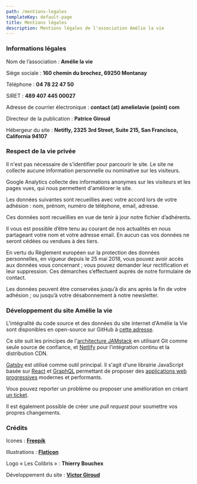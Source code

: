 ```yaml
---
path: /mentions-legales
templateKey: default-page
title: Mentions légales
description: Mentions légales de l'association Amélie la vie
---
```

### **Informations légales**

Nom de l’association : **Amélie la vie**

Siège sociale : **160 chemin du brochez, 69250 Montanay**

Téléphone : **04 78 22 47 50**

SIRET : **489 407 445 00027**

Adresse de courrier électronique : **contact (at) amelielavie (point) com**

Directeur de la publication : **Patrice Giroud**

Hébergeur du site : **Netifly, 2325 3rd Street, Suite 215, San Francisco, California 94107**



### **Respect de la vie privée**

Il n'est pas nécessaire de s'identifier pour parcourir le site. Le site ne collecte aucune information personnelle ou nominative sur les visiteurs.

Google Analytics collecte des informations anonymes sur les visiteurs et les pages vues, qui nous permettent d'améliorer le site.

Les données suivantes sont recueillies avec votre accord lors de votre adhésion : nom, prénom, numéro de téléphone, email, adresse.

Ces données sont recueillies en vue de tenir à jour notre fichier d’adhérents.

Il vous est possible d’être tenu au courant de nos actualités en nous partageant votre nom et votre adresse email. En aucun cas vos données ne seront cédées ou vendues à des tiers.

En vertu du Règlement européen sur la protection des données personnelles, en vigueur depuis le 25 mai 2018, vous pouvez avoir accès aux données vous concernant ; vous pouvez demander leur rectification et leur suppression. Ces démarches s’effectuent auprès de notre formulaire de contact.

Les données peuvent être conservées jusqu’à dix ans après la fin de votre adhésion ; ou jusqu’à votre désabonnement à notre newsletter.



### Développement du site Amélie la vie

L'intégralité du code source et des données du site internet d'Amélie la Vie sont disponibles en open-source sur GitHub à [cette adresse](https://github.com/VictorGiroud/AmelieLaVie).

Ce site suit les principes de l'[architecture JAMstack](https://jamstack.org) en utilisant Git comme seule source de confiance, et [Netlify](https://www.netlify.com) pour l'intégration continu et la distribution CDN.

[Gatsby](https://www.gatsbyjs.org/) est utilisé comme outil principal. Il s'agit d'une librairie JavaScript basée sur [React](https://fr.reactjs.org/) et [GraphQL](https://graphql.org/) permettant de proposer des [applications web progressives](https://fr.wikipedia.org/wiki/Progressive_web_app) modernes et performants.

Vous pouvez reporter un problème ou proposer une amélioration en créant [un ticket](https://github.com/VictorGiroud/AmelieLaVie/issues/new/choose).

Il est également possible de créer une *pull request* pour soumettre vos propres changements.



### **Crédits**

Icones : **[Freepik](http://www.freepik.com/)** 

Illustrations : **[Flaticon](https://www.flaticon.com/)**

Logo « Les Colibris » : **Thierry Bouchex**

Développement du site : **[Victor Giroud](http://victorgiroud.fr/)**
